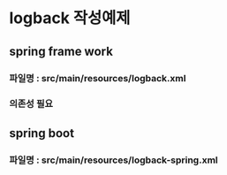 # logback 작성예제

## spring frame work
### 파일명 : src/main/resources/logback.xml
### 의존성 필요 

## spring boot
### 파일명 : src/main/resources/logback-spring.xml 
